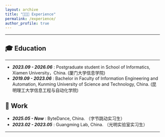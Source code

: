 ```yaml
---
layout: archive
title: "👨🏻‍💻 Experience"
permalink: /experience/
author_profile: true
---
```

<hr>

## 🎓 Education
<hr>
<ul>
    <li>
        <strong><i>2023.09 - 2026.06</i></strong> : Postgraduate student in School of Informatics, Xiamen University，China. (厦门大学信息学院)
    </li>
    <li>
        <strong><i>2019.09 - 2023.06</i></strong> : Bachelor in Faculty of Information Engineering and Automation, Kunming University of Science and Technology, China. (昆明理工大学信息工程与自动化学院)
    </li>
</ul>

 


## 💼 Work
<ul>
    <li>
        <strong><i>2025.05 - Now</i></strong> : ByteDance, China. （字节跳动实习生）
    </li>
        <li>
        <strong><i>2023.02 - 2023.05</i></strong> : Guangming Lab, China. （光明实验室实习生）
    </li>
</ul>
<hr>
